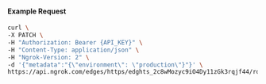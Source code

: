 <!-- Code generated for API Clients. DO NOT EDIT. -->

#### Example Request

```bash
curl \
-X PATCH \
-H "Authorization: Bearer {API_KEY}" \
-H "Content-Type: application/json" \
-H "Ngrok-Version: 2" \
-d '{"metadata":"{\"environment\": \"production\"}"}' \
https://api.ngrok.com/edges/https/edghts_2c8wMozyc9iO4Dy11zGk3rqjf44/routes/edghtsrt_2c8wMnzSkNeOjXWFWUZlgb4bdst
```
